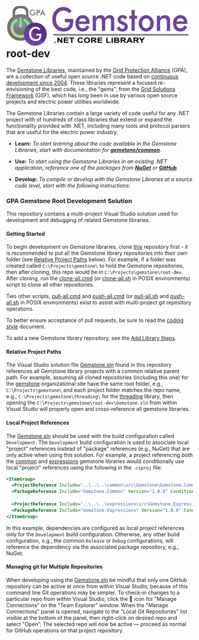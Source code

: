 <img align="right" src="img/gemstone-wide-600.png" alt="gemstone logo">
<br/><br/><br/>

# root-dev

The [Gemstone Libraries](https://github.com/gemstone), maintained by the [Grid Protection Alliance](https://gridprotectionalliance.org/) (GPA), are a collection of useful open source .NET code based on [continuous development since 2004](https://github.com/GridProtectionAlliance/gsf/graphs/contributors). These libraries represent a focused re-envisioning of the best code, i.e., the "gems", from the [Grid Solutions Framework](https://github.com/GridProtectionAlliance/gsf/) (GSF), which has long been in use by various open source projects and electric power utilities worldwide.

The Gemstone Libraries contain a large variety of code useful for any .NET project with of hundreds of class libraries that extend or expand the functionality provided with .NET, including many tools and protocol parsers that are useful for the electric power industry.

* **Learn:** _To start learning about the code available in the Gemstone Libraries, start with documentation for **[gemstone/common](https://gemstone.github.io/common/)**._

* **Use:** _To start using the Gemstone Libraries in an existing .NET application, reference one of the packages from **[NuGet](https://www.nuget.org/packages?q=Gemstone)** or **[GitHub](https://github.com/orgs/gemstone/packages)**._

* **Develop:** _To compile or develop with the Gemstone Libraries at a source code level, start with the following instructions:_

### GPA Gemstone Root Development Solution

This repository contains a multi-project Visual Studio solution used for development and debugging of related Gemstone libraries.

#### Getting Started

To begin development on Gemstone libraries, clone [this](https://github.com/gemstone/root-dev.git) repository first - it is recommended to put all the Gemstone library repositories into their own folder (see [Relative Project Paths](#relative-project-paths) below). For example, if a folder was created called `C:\Projects\gemstone\` to hold the Gemstone repositories, then after cloning, this repo would be in `C:\Projects\gemstone\root-dev`. After cloning, run the [clone-all.cmd](https://github.com/gemstone/root-dev/blob/master/clone-all.cmd) (or [clone-all.sh](https://github.com/gemstone/root-dev/blob/master/clone-all.sh) in POSIX environments) script to clone all other repositories.

Two other scripts, [pull-all.cmd](https://github.com/gemstone/root-dev/blob/master/pull-all.cmd) and [push-all.cmd](https://github.com/gemstone/root-dev/blob/master/push-all.cmd) (or [pull-all.sh](https://github.com/gemstone/root-dev/blob/master/pull-all.sh) and [push-all.sh](https://github.com/gemstone/root-dev/blob/master/push-all.sh) in POSIX environments) exist to assist with multi-project git repository operations.

To better ensure acceptance of pull requests, be sure to read the [coding style](https://gemstone.github.io/common/coding-style) document.

To add a new Gemstone library repository, see the [Add Library Steps](AddLibrarySteps.md).

#### Relative Project Paths

The Visual Studio solution file [Gemstone.sln](https://github.com/gemstone/root-dev/blob/master/Gemstone.sln) found in this repository references all Gemstone library projects with a common relative parent path. For example, assuming all cloned repositories (including this one) for the [gemstone](https://github.com/gemstone) organizational site have the same root folder, e.g., `C:\Projects\gemstone\` and each project folder matches the repo name, e.g., `C:\Projects\gemstone\threading\` for the [threading](https://github.com/gemstone/threading) library, then opening the `C:\Projects\gemstone\root-dev\Gemstone.sln` from within Visual Studio will properly open and cross-reference all gemstone libraries.

#### Local Project References

The [Gemstone.sln](https://github.com/gemstone/root-dev/blob/master/Gemstone.sln) should be used with the build configuration called `Development`. The `Development` build configuration is used to associate local "project" references instead of "package" references (e.g., NuGet) that are only active when using this solution. For example, a project referencing both the [common](https://github.com/gemstone/common) and [expressions](https://github.com/gemstone/expressions) gemstone libraries would conditionally use local "project" references using the following in the `.csproj` file:

```xml
<ItemGroup>
  <ProjectReference Include="..\..\..\common\src\Gemstone\Gemstone.Common.csproj" Condition="'$(Configuration)'=='Development'" />
  <PackageReference Include="Gemstone.Common" Version="1.0.0" Condition="'$(Configuration)'!='Development'" />

  <ProjectReference Include="..\..\..\expressions\src\Gemstone.Expressions\Gemstone.Expressions.csproj" Condition="'$(Configuration)'=='Development'" />
  <PackageReference Include="Gemstone.Expressions" Version="1.0.0" Condition="'$(Configuration)'!='Development'" />
</ItemGroup>
```

In this example, dependencies are configured as local project references only for the `Development` build configuration. Otherwise, any other build configuration, e.g., the common `Release` or `Debug` configurations, will reference the dependency via the associated package repository, e.g., NuGet.

#### Managing git for Multiple Repositories

When developing using the [Gemstone.sln](https://github.com/gemstone/root-dev/blob/master/Gemstone.sln) be mindful that only one GitHub repository can be active at once from within Visual Studio, because of this command line Git operations may be simpler. To check-in changes to a particular repo from within Visual Studio, click the :electric_plug: icon for "Manage Connections" on the "Team Explorer" window. When the "Manage Connections" panel is opened, navigate to the "Local Git Repositories" list visible at the bottom of the panel, then right-click on desired repo and select "Open". The selected repo will now be active &mdash; proceed as normal for GitHub operations on that project repository.
